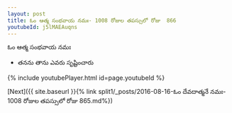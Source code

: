 ```yaml
---
layout: post
title: ఓం ఆత్మ సంభవాయ నమః- 1008 రోజుల తపస్సులో రోజు  866
youtubeId: j5lMAEAuqns
---
```

 
 
 ఓం ఆత్మ సంభవాయ నమః  
 
 -  తనను తాను ఎవరు సృష్టించారు 
 
  
 
  
 
 
 
 
 
 


{% include youtubePlayer.html id=page.youtubeId %}
 
[Next]({{ site.baseurl }}{% link  split1/_posts/2016-08-16-ఓం దేవదాత్మనే నమః- 1008 రోజుల తపస్సులో రోజు  865.md%})
 
